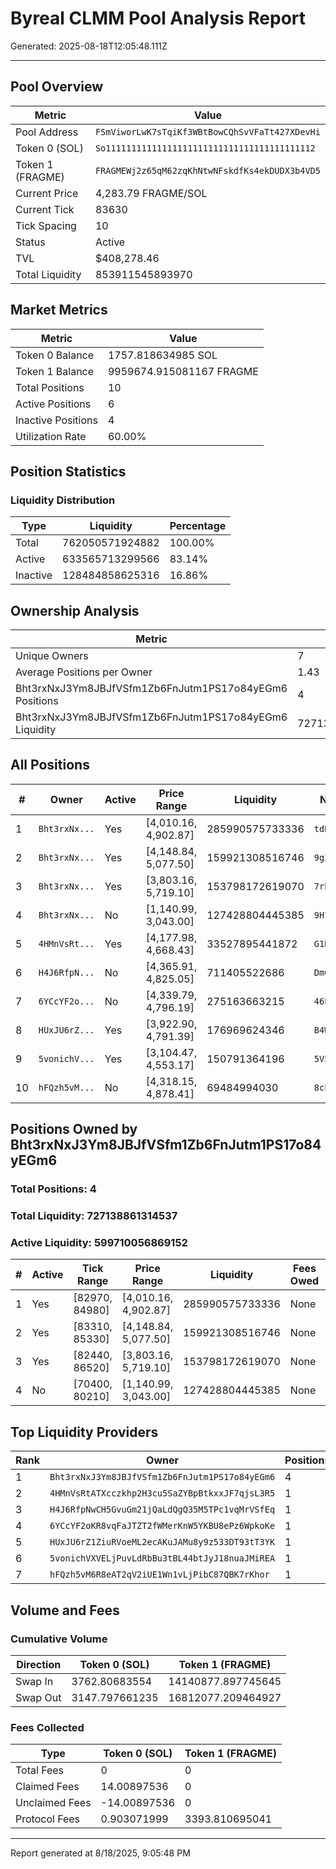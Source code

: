 # Byreal CLMM Pool Analysis Report

Generated: 2025-08-18T12:05:48.111Z

---

## Pool Overview

| Metric | Value |
|--------|-------|
| Pool Address | `FSmViworLwK7sTqiKf3WBtBowCQhSvVFaTt427XDevHi` |
| Token 0 (SOL) | `So11111111111111111111111111111111111111112` |
| Token 1 (FRAGME) | `FRAGMEWj2z65qM62zqKhNtwNFskdfKs4ekDUDX3b4VD5` |
| Current Price | 4,283.79 FRAGME/SOL |
| Current Tick | 83630 |
| Tick Spacing | 10 |
| Status | Active |
| TVL | $408,278.46 |
| Total Liquidity | 853911545893970 |

## Market Metrics

| Metric | Value |
|--------|-------|
| Token 0 Balance | 1757.818634985 SOL |
| Token 1 Balance | 9959674.915081167 FRAGME |
| Total Positions | 10 |
| Active Positions | 6 |
| Inactive Positions | 4 |
| Utilization Rate | 60.00% |

## Position Statistics

### Liquidity Distribution

| Type | Liquidity | Percentage |
|------|-----------|------------|
| Total | 762050571924882 | 100.00% |
| Active | 633565713299566 | 83.14% |
| Inactive | 128484858625316 | 16.86% |

## Ownership Analysis

| Metric | Value |
|--------|-------|
| Unique Owners | 7 |
| Average Positions per Owner | 1.43 |
| Bht3rxNxJ3Ym8JBJfVSfm1Zb6FnJutm1PS17o84yEGm6 Positions | 4 |
| Bht3rxNxJ3Ym8JBJfVSfm1Zb6FnJutm1PS17o84yEGm6 Liquidity | 727138861314537 |

## All Positions

| # | Owner | Active | Price Range | Liquidity | NFT Mint |
|---|-------|--------|-------------|-----------|----------|
| 1 | `Bht3rxNx...` | Yes | [4,010.16, 4,902.87] | 285990575733336 | `tdRWo41B...` |
| 2 | `Bht3rxNx...` | Yes | [4,148.84, 5,077.50] | 159921308516746 | `9gZFyaQR...` |
| 3 | `Bht3rxNx...` | Yes | [3,803.16, 5,719.10] | 153798172619070 | `7rhkUASD...` |
| 4 | `Bht3rxNx...` | No | [1,140.99, 3,043.00] | 127428804445385 | `9H7fxXPJ...` |
| 5 | `4HMnVsRt...` | Yes | [4,177.98, 4,668.43] | 33527895441872 | `G1Rz7beZ...` |
| 6 | `H4J6RfpN...` | No | [4,365.91, 4,825.05] | 711405522686 | `DmQVU6rw...` |
| 7 | `6YCcYF2o...` | No | [4,339.79, 4,796.19] | 275163663215 | `46hHVpRw...` |
| 8 | `HUxJU6rZ...` | Yes | [3,922.90, 4,791.39] | 176969624346 | `B4WdJE57...` |
| 9 | `5vonichV...` | Yes | [3,104.47, 4,553.17] | 150791364196 | `5V5jY8NM...` |
| 10 | `hFQzh5vM...` | No | [4,318.15, 4,878.41] | 69484994030 | `8cPza6iF...` |

## Positions Owned by Bht3rxNxJ3Ym8JBJfVSfm1Zb6FnJutm1PS17o84yEGm6

### Total Positions: 4

### Total Liquidity: 727138861314537
### Active Liquidity: 599710056869152

| # | Active | Tick Range | Price Range | Liquidity | Fees Owed | NFT Mint |
|---|--------|------------|-------------|-----------|-----------|----------|
| 1 | Yes | [82970, 84980] | [4,010.16, 4,902.87] | 285990575733336 | None | `tdRWo41BCMYSTBnQECx9cqFCNaU5gutm9NEH4sY6dmr` |
| 2 | Yes | [83310, 85330] | [4,148.84, 5,077.50] | 159921308516746 | None | `9gZFyaQRnrgDt53z8FqKrqMsJyHcLoRUSKMmNRF4K9k9` |
| 3 | Yes | [82440, 86520] | [3,803.16, 5,719.10] | 153798172619070 | None | `7rhkUASDE2fpPaZTPpBLABJGe7P6jamUGYpBCiUpYKKG` |
| 4 | No | [70400, 80210] | [1,140.99, 3,043.00] | 127428804445385 | None | `9H7fxXPJG4sJ8MCD4rfwnXqJD3jpLQ2VZr6Gk51fh6eG` |

## Top Liquidity Providers

| Rank | Owner | Positions | Total Liquidity | Share |
|------|-------|-----------|-----------------|-------|
| 1 | `Bht3rxNxJ3Ym8JBJfVSfm1Zb6FnJutm1PS17o84yEGm6` | 4 | 727138861314537 | 95.42% |
| 2 | `4HMnVsRtATXcczkhp2H3cu5SaZYBpBtkxxJF7qjsL3R5` | 1 | 33527895441872 | 4.40% |
| 3 | `H4J6RfpNwCH5GvuGm21jQaLdQgQ35M5TPc1vqMrVSfEq` | 1 | 711405522686 | 0.09% |
| 4 | `6YCcYF2oKR8vqFaJTZT2fWMerKnW5YKBU8ePz6WpkoKe` | 1 | 275163663215 | 0.04% |
| 5 | `HUxJU6rZ1ZiuRVoeML2ecAKuJAMu8y9z533DT93tT3YK` | 1 | 176969624346 | 0.02% |
| 6 | `5vonichVXVELjPuvLdRbBu3tBL44btJyJ18nuaJMiREA` | 1 | 150791364196 | 0.02% |
| 7 | `hFQzh5vM6R8eAT2qV2iUE1Wn1vLjPibC87QBK7rKhor` | 1 | 69484994030 | 0.01% |

## Volume and Fees

### Cumulative Volume

| Direction | Token 0 (SOL) | Token 1 (FRAGME) |
|-----------|---------------|------------------|
| Swap In | 3762.80683554 | 14140877.897745645 |
| Swap Out | 3147.797661235 | 16812077.209464927 |

### Fees Collected

| Type | Token 0 (SOL) | Token 1 (FRAGME) |
|------|---------------|------------------|
| Total Fees | 0 | 0 |
| Claimed Fees | 14.00897536 | 0 |
| Unclaimed Fees | -14.00897536 | 0 |
| Protocol Fees | 0.903071999 | 3393.810695041 |

---

Report generated at 8/18/2025, 9:05:48 PM
